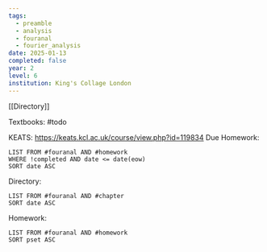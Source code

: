 ```yaml
---
tags:
  - preamble
  - analysis
  - fouranal
  - fourier_analysis
date: 2025-01-13
completed: false
year: 2
level: 6
institution: King's Collage London
---
```

[[Directory]]

Textbooks:
#todo 

KEATS:
https://keats.kcl.ac.uk/course/view.php?id=119834
Due Homework:
```dataview
LIST FROM #fouranal AND #homework 
WHERE !completed AND date <= date(eow)
SORT date ASC
```
Directory:
```dataview
LIST FROM #fouranal AND #chapter
SORT date ASC
```
Homework:
```dataview
LIST FROM #fouranal AND #homework 
SORT pset ASC
```
